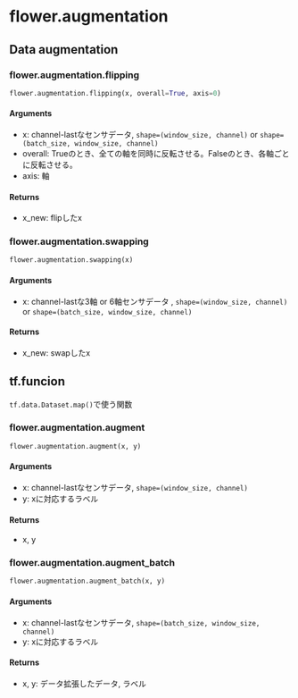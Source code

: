 # flower.augmentation

## Data augmentation

### flower.augmentation.flipping
```python
flower.augmentation.flipping(x, overall=True, axis=0)
```
#### Arguments
- x: channel-lastなセンサデータ, `shape=(window_size, channel)` or `shape=(batch_size, window_size, channel)`
- overall: Trueのとき、全ての軸を同時に反転させる。Falseのとき、各軸ごとに反転させる。
- axis: 軸

#### Returns
- x_new: flipしたx

### flower.augmentation.swapping
```python
flower.augmentation.swapping(x)
```
#### Arguments
- x: channel-lastな3軸 or 6軸センサデータ , `shape=(window_size, channel)` or `shape=(batch_size, window_size, channel)`

#### Returns
- x_new: swapしたx


## tf.funcion
`tf.data.Dataset.map()`で使う関数

### flower.augmentation.augment
```python
flower.augmentation.augment(x, y)
```

#### Arguments
- x: channel-lastなセンサデータ, `shape=(window_size, channel)`
- y: xに対応するラベル

#### Returns
- x, y

### flower.augmentation.augment_batch
```python
flower.augmentation.augment_batch(x, y)
```

#### Arguments
- x: channel-lastなセンサデータ, `shape=(batch_size, window_size, channel)`
- y: xに対応するラベル

#### Returns
- x, y: データ拡張したデータ, ラベル